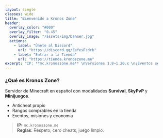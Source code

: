 ```yaml
---
layout: single
classes: wide
title: "Bienvenido a Kronos Zone"
header:
  overlay_color: "#000"
  overlay_filter: "0.45"
  overlay_image: "/assets/img/banner.jpg"
  actions:
    - label: "Únete al Discord"
      url: "https://discord.gg/ZeYesFzdrb"
    - label: "Entrar a la Tienda"
      url: "https://tienda.kronoszone.me"
excerpt: "IP: **mc.kronoszone.me** \nVersiones 1.8–1.20.x \n¡Eventos semanales!"
---
```


### ¿Qué es Kronos Zone?
Servidor de Minecraft en español con modalidades **Survival**, **SkyPvP** y **Minijuegos**.

- Anticheat propio
- Rangos comprables en la tienda
- Eventos, misiones y economía

> **IP:** `mc.kronoszone.me`  
> **Reglas:** Respeto, cero cheats, juego limpio.